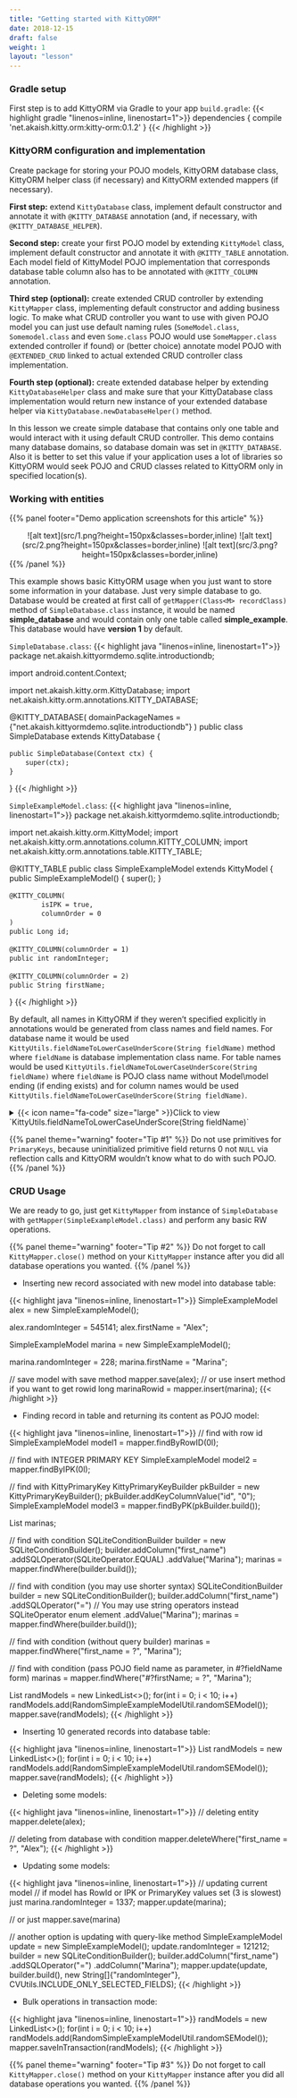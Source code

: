 ```yaml
---
title: "Getting started with KittyORM"
date: 2018-12-15
draft: false
weight: 1
layout: "lesson"
---
```

### Gradle setup
First step is to add KittyORM via Gradle to your app `build.gradle`:
{{< highlight gradle "linenos=inline, linenostart=1">}}
dependencies {
    compile 'net.akaish.kitty.orm:kitty-orm:0.1.2'
}
{{< /highlight >}} 

### KittyORM configuration and implementation
Create package for storing your POJO models, KittyORM database class, KittyORM helper class (if necessary) and KittyORM extended mappers (if necessary).

**First step:** extend `KittyDatabase` class, implement default constructor and annotate it with `@KITTY_DATABASE` annotation (and, if necessary, with `@KITTY_DATABASE_HELPER`).

**Second step:** create your first POJO model by extending `KittyModel` class, implement default constructor and annotate it with `@KITTY_TABLE` annotation. Each model field of KittyModel POJO implementation that corresponds database table column also has to be annotated with `@KITTY_COLUMN` annotation.

**Third step (optional):** create extended CRUD controller by extending `KittyMapper` class, implementing default constructor and adding business logic. To make what CRUD controller you want to use with given POJO model you can just use default naming rules (`SomeModel.class`, `Somemodel.class` and even `Some.class` POJO would use `SomeMapper.class` extended controller if found) or (better choice) annotate model POJO with `@EXTENDED_CRUD` linked to actual extended CRUD controller class implementation.

**Fourth step (optional):** create extended database helper by extending `KittyDatabaseHelper` class and make sure that your KittyDatabase class implementation would return new instance of your extended database helper via `KittyDatabase.newDatabaseHelper()` method.

In this lesson we create simple database that contains only one table and would interact with it using default CRUD controller. This demo contains many database domains, so database domain was set in `@KITTY_DATABASE`. Also it is better to set this value if your application uses a lot of libraries so KittyORM would seek POJO and CRUD classes related to KittyORM only in specified location(s). 
### Working with entities

{{% panel footer="Demo application screenshots for this article" %}}
<center>![alt text](src/1.png?height=150px&classes=border,inline)  ![alt text](src/2.png?height=150px&classes=border,inline) ![alt text](src/3.png?height=150px&classes=border,inline)</center>
{{% /panel %}}

This example shows basic KittyORM usage when you just want to store some information in your database. Just very simple database to go. Database would be created at first call of `getMapper(Class<M> recordClass)` method of  `SimpleDatabase.class` instance, it would be named **simple_database** and would contain only one table called **simple_example**. This database would have **version 1** by default. 

`SimpleDatabase.class`:
{{< highlight java "linenos=inline, linenostart=1">}}
package net.akaish.kittyormdemo.sqlite.introductiondb;

import android.content.Context;

import net.akaish.kitty.orm.KittyDatabase;
import net.akaish.kitty.orm.annotations.KITTY_DATABASE;

@KITTY_DATABASE(
        domainPackageNames = {"net.akaish.kittyormdemo.sqlite.introductiondb"}
)
public class SimpleDatabase extends KittyDatabase {

    public SimpleDatabase(Context ctx) {
        super(ctx);
    }
}
{{< /highlight >}} 


`SimpleExampleModel.class`:
{{< highlight java "linenos=inline, linenostart=1">}}
package net.akaish.kittyormdemo.sqlite.introductiondb;

import net.akaish.kitty.orm.KittyModel;
import net.akaish.kitty.orm.annotations.column.KITTY_COLUMN;
import net.akaish.kitty.orm.annotations.table.KITTY_TABLE;

@KITTY_TABLE
public class SimpleExampleModel extends KittyModel {
    public SimpleExampleModel() {
        super();
    }

    @KITTY_COLUMN(
            isIPK = true,
            columnOrder = 0
    )
    public Long id;

    @KITTY_COLUMN(columnOrder = 1)
    public int randomInteger;

    @KITTY_COLUMN(columnOrder = 2)
    public String firstName;
}
{{< /highlight >}} 

By default, all names in KittyORM if they weren’t specified explicitly in annotations would be generated from class names and field names. For database name it would be used `KittyUtils.fieldNameToLowerCaseUnderScore(String fieldName)` method where `fieldName` is database implementation class name. For table names would be used `KittyUtils.fieldNameToLowerCaseUnderScore(String fieldName)` where `fieldName` is POJO class name without Model\model ending (if ending exists) and for column names would be used `KittyUtils.fieldNameToLowerCaseUnderScore(String fieldName)`.

<details> 
  <summary>{{< icon name="fa-code" size="large" >}}Click to view `KittyUtils.fieldNameToLowerCaseUnderScore(String fieldName)`</summary>
{{< highlight java "linenos=inline, linenostart=1">}}
/**
 * Converts input string (designed for camel case variable names)
 * into lower case underscored string
 * @param fieldName
 * @return
 */
public static String fieldNameToLowerCaseUnderScore(String fieldName) {
	return fieldName.replaceAll("[^a-zA-Z0-9]","")
			.replaceAll("(?=[A-Z])","_")
			.replaceAll("^_","")
			.toLowerCase();
}
{{< /highlight >}} 
</details>

{{% panel theme="warning" footer="Tip #1" %}}
Do not use primitives for `PrimaryKeys`, because uninitialized primitive field returns 0 not `NULL` via reflection calls and KittyORM wouldn’t know what to do with such POJO.
{{% /panel %}}

### CRUD Usage
We are ready to go, just get `KittyMapper` from instance of `SimpleDatabase` with `getMapper(SimpleExampleModel.class)` and perform any basic RW operations.

{{% panel theme="warning" footer="Tip #2" %}}
Do not forget to call `KittyMapper.close()` method on your `KittyMapper` instance after you did all database operations you wanted.
{{% /panel %}}

* Inserting new record associated with new model into database table:

{{< highlight java "linenos=inline, linenostart=1">}}
SimpleExampleModel alex = new SimpleExampleModel();

alex.randomInteger = 545141;
alex.firstName = "Alex";

SimpleExampleModel marina = new SimpleExampleModel();

marina.randomInteger = 228;
marina.firstName = "Marina";

// save model with save method
mapper.save(alex);
// or use insert method if you want to get rowid
long marinaRowid = mapper.insert(marina);
{{< /highlight >}}

* Finding record in table and returning its content as POJO model:

{{< highlight java "linenos=inline, linenostart=1">}}
// find with row id
SimpleExampleModel model1 = mapper.findByRowID(0l);

// find with INTEGER PRIMARY KEY
SimpleExampleModel model2 = mapper.findByIPK(0l);

// find with KittyPrimaryKey
KittyPrimaryKeyBuilder pkBuilder = new KittyPrimaryKeyBuilder();
pkBuilder.addKeyColumnValue("id", "0");
SimpleExampleModel model3 = mapper.findByPK(pkBuilder.build());

List<SimpleExampleModel> marinas;

// find with condition
SQLiteConditionBuilder builder = new SQLiteConditionBuilder();
builder.addColumn("first_name")
       .addSQLOperator(SQLiteOperator.EQUAL)
       .addValue("Marina");
marinas = mapper.findWhere(builder.build());

// find with condition (you may use shorter syntax)
SQLiteConditionBuilder builder = new SQLiteConditionBuilder();
builder.addColumn("first_name")
       .addSQLOperator("=") // You may use string operators instead SQLiteOperator enum element
       .addValue("Marina");
marinas = mapper.findWhere(builder.build());

// find with condition (without query builder)
marinas = mapper.findWhere("first_name = ?", "Marina");

// find with condition (pass POJO field name as parameter, in #?fieldName form)
marinas = mapper.findWhere("#?firstName; = ?", "Marina");

List<SimpleExampleModel> randModels = new LinkedList<>();
for(int i = 0; i < 10; i++)
    randModels.add(RandomSimpleExampleModelUtil.randomSEModel());
mapper.save(randModels);
{{< /highlight >}}

* Inserting 10 generated records into database table:

{{< highlight java "linenos=inline, linenostart=1">}}
List<SimpleExampleModel> randModels = new LinkedList<>();
for(int i = 0; i < 10; i++)
    randModels.add(RandomSimpleExampleModelUtil.randomSEModel());
mapper.save(randModels);
{{< /highlight >}}

* Deleting some models:

{{< highlight java "linenos=inline, linenostart=1">}}
// deleting entity
mapper.delete(alex);

// deleting from database with condition
mapper.deleteWhere("first_name = ?", "Alex");
{{< /highlight >}}

* Updating some models:

{{< highlight java "linenos=inline, linenostart=1">}}
// updating current model
// if model has RowId or IPK or PrimaryKey values set (3 is slowest) just
marina.randomInteger = 1337;
mapper.update(marina);

// or just
mapper.save(marina)

// another option is updating with query-like method
SimpleExampleModel update = new SimpleExampleModel();
update.randomInteger = 121212;
builder = new SQLiteConditionBuilder();
builder.addColumn("first_name")
       .addSQLOperator("=")
       .addColumn("Marina");
mapper.update(update, builder.build(), new String[]{"randomInteger"}, CVUtils.INCLUDE_ONLY_SELECTED_FIELDS);
{{< /highlight >}}

* Bulk operations in transaction mode:

{{< highlight java "linenos=inline, linenostart=1">}}
randModels = new LinkedList<>();
for(int i = 0; i < 10; i++)
    randModels.add(RandomSimpleExampleModelUtil.randomSEModel());
mapper.saveInTransaction(randModels);
{{< /highlight >}}

{{% panel theme="warning" footer="Tip #3" %}}
Do not forget to call `KittyMapper.close()` method on your `KittyMapper` instance after you did all database operations you wanted.
{{% /panel %}}
